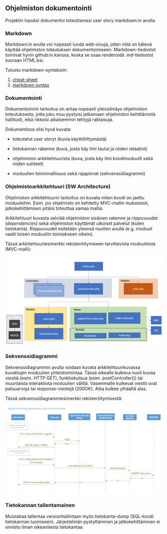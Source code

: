 ## Ohjelmiston dokumentointi

Projektin lopuksi dokumentoi toteuttamasi user story markdown:in avulla.

### Markdown

Markdown:in avulla voi nopeasti luoda web-sivuja, joten niitä on kätevä käyttää ohjelmiston toteutuksen dokumentoimiseen. Markdown-tiedostot toimivat hyvin github:in kanssa, koska se osaa renderoidä .md-tiedostot suoraan HTML:ksi.

Tutustu markdown-syntaksiin:

1. [cheat-sheet](https://www.markdownguide.org/)
2. [markdown syntax](https://www.markdownguide.org/basic-syntax/)

### Dokumentointi

Dokumentoinnin tarkoitus on antaa nopeasti yleissilmäys ohjelmiston toteutuksesta, jotta joku muu pystyisi jatkamaan ohjelmiston kehittämistä hallitusti, eikä rikkoisi aikaisemmin tehtyjä raktaisuja.

Dokumentissa olisi hyvä kuvata:

- toteutetut user storyt (kuvia käyttöliittymästä)

- tietokannan rakenne (kuva, josta käy ilmi taulut ja niiden relaatiot)

- ohjelmiston arkkitehtuurista (kuva, josta käy ilmi koodimoduulit sekä niiden suhteet)

- moduulien toiminnallisuus sekä rajapinnat (sekvenssidiagrammi)

### Ohjelmistoarkkitehtuuri (SW Architecture)

Ohjelmiston arkkitehtuurin tarkoitus on kuvata miten koodi on jaettu moduuleihin. Esim. jos ohjelmisto on kehitetty MVC-mallin mukaisesti, jatkokehittämisen pitäisi toteuttaa samaa mallia.

Arkkitehtuuri kuvasta selviää ohjelmiston sisäinen rakenne ja riippuvuudet (*dependencies*) sekä ohjelmiston käyttämät ulkoiset palvelut (kuten tietokanta). Riippuvuudet esitetään yleensä nuolten avulla (e.g. moduuli vaatii toisen moduuliin toimiakseen oikein).

Tässä arkkitehtuuriesimerkki rekisteröitymiseen tarvittavista moduuleista (MVC-malli):

![SW Architecture](./img/arkkitehtuuri.png)

### Sekvenssidiagrammi

Sekvenssidiagrammin avulla voidaan kuvata arkkitehtuurikuvassa kuvattujen moduulien yhteistoimintaa. Tässä oikealle kulkeva nuoli kuvaa viestiä (esim. HTTP GET), funktiokutsua (esim. postController()) tai muunlaista interaktiota moduulien välillä. Vasemmalle kulkevat viestit ovat paluuarvoja tai response-viestejä (200OK). Aika kulkee ylhäältä alas.

Tässä sekvenssidiagrammiesimerkki rekisteröitymisestä:

![sekvenssidiagrammi](./img/register_sekvenssi_mvc.PNG)

### Tietokannan tallentamainen

Muistakaa tallentaa versionhallintaan myös tietokanta-dump (SQL-koodi tietokannan luomiseen). Järjestelmän pystyttäminen ja jatkokehittäminen ei onnistu ilman oikeanlaista tietokantaa.